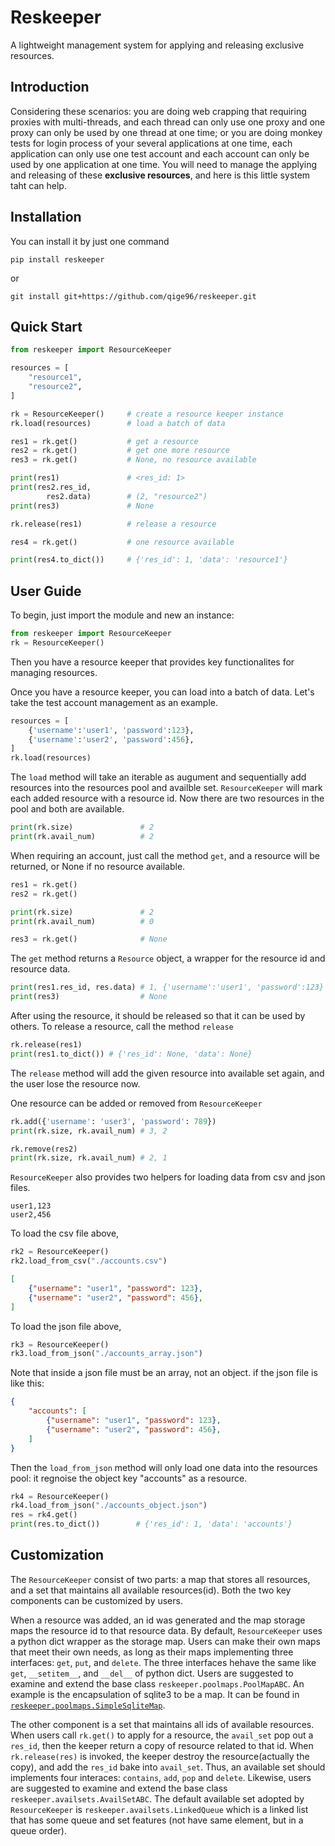 # Reskeeper
A lightweight management system for applying and releasing exclusive resources.


## Introduction

Considering these scenarios: you are doing web crapping that 
requiring proxies with multi-threads, and each thread can only 
use one proxy and one proxy can only be used by one thread at 
one time; or you are doing monkey tests for login process of 
your several applications at one time, each application can 
only use one test account and each account can only be used 
by one application at one time. You will need to manage the 
applying and releasing of these **exclusive resources**, and 
here is this little system taht can help.

## Installation
You can install it by just one command
```shell
pip install reskeeper
```
or
```shell
git install git+https://github.com/qige96/reskeeper.git
```

## Quick Start

```python
from reskeeper import ResourceKeeper

resources = [
    "resource1", 
    "resource2",
]

rk = ResourceKeeper()     # create a resource keeper instance
rk.load(resources)        # load a batch of data

res1 = rk.get()           # get a resource
res2 = rk.get()           # get one more resource
res3 = rk.get()           # None, no resource available

print(res1)               # <res_id: 1>
print(res2.res_id, 
        res2.data)        # (2, "resource2")
print(res3)               # None    

rk.release(res1)          # release a resource

res4 = rk.get()           # one resource available

print(res4.to_dict())     # {'res_id': 1, 'data': 'resource1'}

```


## User Guide
To begin, just import the module and new an instance:
```python
from reskeeper import ResourceKeeper
rk = ResourceKeeper()
```
Then you have a resource keeper that provides key functionalites
for managing resources.

Once you have a resource keeper, you can load into a batch of data.
Let's take the test account management as an example.
```python
resources = [
    {'username':'user1', 'password':123},
    {'username':'user2', 'password':456},
]
rk.load(resources)
```
The `load` method will take an iterable as augument and sequentially
add resources into the resources pool and availble set.
`ResourceKeeper` will mark each added resource with a resource id. 
Now there are two resources in the pool and both are available.
```python
print(rk.size)               # 2
print(rk.avail_num)          # 2
```

When requiring an account, just call the method `get`, and a 
resource will be returned, or None if no resource available.
```python
res1 = rk.get()
res2 = rk.get()

print(rk.size)               # 2
print(rk.avail_num)          # 0

res3 = rk.get()              # None
```
The `get` method returns a `Resource` object, a wrapper for the 
resource id and resource data.
```python
print(res1.res_id, res.data) # 1, {'username':'user1', 'password':123}
print(res3)                  # None
```

After using the resource, it should be released so that it can be used 
by others. To release a resource, call the method `release`
```python
rk.release(res1)
print(res1.to_dict()) # {'res_id': None, 'data': None}
```
The `release` method will add the given resource into available set 
again, and the user lose the resource now.


One resource can be added or removed from `ResourceKeeper`
```python
rk.add({'username': 'user3', 'password': 789})
print(rk.size, rk.avail_num) # 3, 2

rk.remove(res2)
print(rk.size, rk.avail_num) # 2, 1
```

`ResourceKeeper` also provides two helpers for loading data from 
csv and json files.
```csv
user1,123
user2,456 
```
To load the csv file above, 
```python
rk2 = ResourceKeeper()
rk2.load_from_csv("./accounts.csv")
```

```json
[
    {"username": "user1", "password": 123},
    {"username": "user2", "password": 456},
]
```
To load the json file above,
```python
rk3 = ResourceKeeper()
rk3.load_from_json("./accounts_array.json")
```

Note that inside a json file must be an array, not an object. 
if the json file is like this:
```json
{
    "accounts": [
        {"username": "user1", "password": 123},
        {"username": "user2", "password": 456},
    ]
}
```
Then the `load_from_json` method will only load one data into 
the resources pool: it regnoise the object key "accounts" as 
a resource.
```python
rk4 = ResourceKeeper()
rk4.load_from_json("./accounts_object.json")
res = rk4.get()
print(res.to_dict())        # {'res_id': 1, 'data': 'accounts'}
```

## Customization
The `ResourceKeeper` consist of two parts: a map that stores all 
resources, and a set that maintains all available resources(id). 
Both the two key components can be customized by users. 

When a resource was added, an id was generated and the map storage 
maps the resource id to that resource data. By default, `ResourceKeeper` 
uses a python dict wrapper as the storage map. Users can make 
their own maps that meet their own needs, as long as their maps 
implementing three interfaces: `get`, `put`, and `delete`. The 
three interfaces hehave the same like `get`, `__setitem__`, and 
`__del__` of python dict. Users are suggested to examine and extend 
the base class `reskeeper.poolmaps.PoolMapABC`. 
An example is the encapsulation of sqlite3 to be a map. It can 
be found in [`reskeeper.poolmaps.SimpleSqliteMap`](http://www.baidu.com).

The other component is a set that maintains all ids of available 
resources. When users call `rk.get()` to apply for a resource, 
the `avail_set` pop out a `res_id`, then the keeper return a copy 
of resource related to that id. When `rk.release(res)` is invoked, 
the keeper destroy the resource(actually the copy), and add the 
`res_id` bake into `avail_set`. Thus, an available set should 
implements four interaces: `contains`, `add`, `pop` and `delete`. 
Likewise, users are suggested to examine and extend the base class 
`reskeeper.availsets.AvailSetABC`. The default available set 
adopted by `ResourceKeeper` is `reskeeper.availsets.LinkedQueue` 
which is a linked list that has some queue and set features 
(not have same element, but in a queue order).
